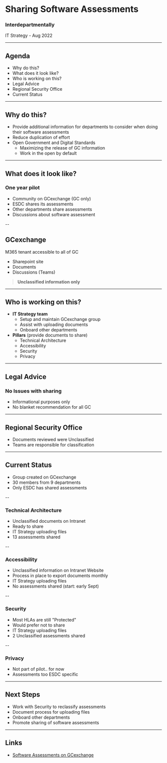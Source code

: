 <!--markdownlint-disable MD033-->
<!--markdownlint-disable MD001-->

# Sharing Software Assessments

### Interdepartmentally

IT Strategy - Aug 2022

---

## Agenda

- Why do this?
- What does it look like?
- Who is working on this?
- Legal Advice
- Regional Security Office
- Current Status

---

## Why do this?

- Provide additional information for departments to consider when doing their software assessments
- Reduce duplication of effort
- Open Government and Digital Standards
  - Maximizing the release of GC information
  - Work in the open by default

---

## What does it look like?

### One year pilot

- Community on GCexchange (GC only)
- ESDC shares its assessments
- Other departments share assessments
- Discussions about software assessment

--

## GCexchange

M365 tenant accessible to all of GC

- Sharepoint site
- Documents
- Discussions (Teams)

> **Unclassified information only**

---

## Who is working on this?

- **IT Strategy team**
  - Setup and maintain GCexchange group
  - Assist with uploading documents
  - Onboard other departments
- **Pillars** (provide documents to share)
  - Technical Architecture
  - Accessibility
  - Security
  - Privacy

---

## Legal Advice

### No Issues with sharing

- Informational purposes only
- No blanket recommendation for all GC

---

## Regional Security Office

- Documents reviewed were Unclassified
- Teams are responsible for classification

---

## Current Status

- Group created on GCexchange
- 30 members from 9 departments
- Only ESDC has shared assessments

--

### Technical Architecture

- Unclassified documents on Intranet
- Ready to share
- IT Strategy uploading files
- 13 assessments shared

--

### Accessibility

- Unclassified information on Intranet Website
- Process in place to export documents monthly
- IT Strategy uploading files
- No assessments shared (start: early Sept)

--

### Security

- Most HLAs are still "Protected"
- Would prefer not to share
- IT Strategy uploading files
- 2 Unclassified assessments shared

--

### Privacy

- Not part of pilot.. for now
- Assessments too ESDC specific

---

## Next Steps

- Work with Security to reclassify assessments
- Document process for uploading files
- Onboard other departments
- Promote sharing of software assessments

---

## Links

- [Software Assessments on GCexchange](https://gcxgce.sharepoint.com/teams/1000219)